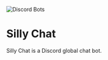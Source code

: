 ![Discord Bots](https://top.gg/api/widget/1051199485168066610.svg)
# Silly Chat

Silly Chat is a Discord global chat bot.
